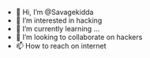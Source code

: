- 👋 Hi, I’m @Savagekidda
- 👀 I’m interested in hacking
- 🌱 I’m currently learning ...
- 💞️ I’m looking to collaborate on hackers
- 📫 How to reach on internet 

<!---
Savagekidda/Savagekidda is a ✨ special ✨ repository because its `README.md` (this file) appears on your GitHub profile.
You can click the Preview link to take a look at your changes.
--->
